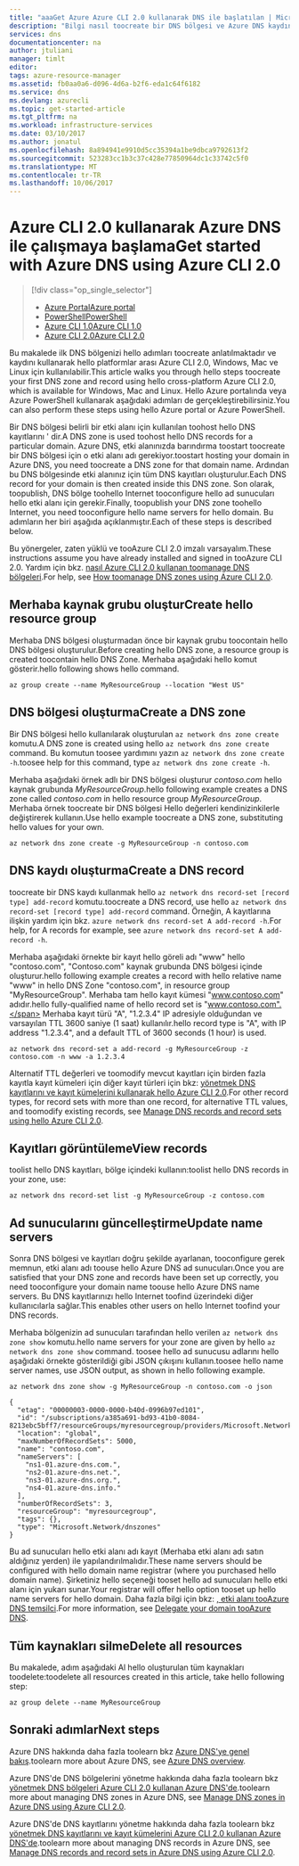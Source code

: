 ```yaml
---
title: "aaaGet Azure Azure CLI 2.0 kullanarak DNS ile başlatılan | Microsoft Docs"
description: "Bilgi nasıl toocreate bir DNS bölgesi ve Azure DNS kaydında. Bu adım adım kılavuzu toocreate ve ilk DNS bölgesi ve kayıt hello Azure CLI 2.0 kullanarak yönetin."
services: dns
documentationcenter: na
author: jtuliani
manager: timlt
editor: 
tags: azure-resource-manager
ms.assetid: fb0aa0a6-d096-4d6a-b2f6-eda1c64f6182
ms.service: dns
ms.devlang: azurecli
ms.topic: get-started-article
ms.tgt_pltfrm: na
ms.workload: infrastructure-services
ms.date: 03/10/2017
ms.author: jonatul
ms.openlocfilehash: 8a894941e9910d5cc35394a1be9dbca9792613f2
ms.sourcegitcommit: 523283cc1b3c37c428e77850964dc1c33742c5f0
ms.translationtype: MT
ms.contentlocale: tr-TR
ms.lasthandoff: 10/06/2017
---
```

# <a name="get-started-with-azure-dns-using-azure-cli-20"></a><span data-ttu-id="e6a31-104">Azure CLI 2.0 kullanarak Azure DNS ile çalışmaya başlama</span><span class="sxs-lookup"><span data-stu-id="e6a31-104">Get started with Azure DNS using Azure CLI 2.0</span></span>

> [!div class="op_single_selector"]
> * [<span data-ttu-id="e6a31-105">Azure Portal</span><span class="sxs-lookup"><span data-stu-id="e6a31-105">Azure portal</span></span>](dns-getstarted-portal.md)
> * [<span data-ttu-id="e6a31-106">PowerShell</span><span class="sxs-lookup"><span data-stu-id="e6a31-106">PowerShell</span></span>](dns-getstarted-powershell.md)
> * [<span data-ttu-id="e6a31-107">Azure CLI 1.0</span><span class="sxs-lookup"><span data-stu-id="e6a31-107">Azure CLI 1.0</span></span>](dns-getstarted-cli-nodejs.md)
> * [<span data-ttu-id="e6a31-108">Azure CLI 2.0</span><span class="sxs-lookup"><span data-stu-id="e6a31-108">Azure CLI 2.0</span></span>](dns-getstarted-cli.md)

<span data-ttu-id="e6a31-109">Bu makalede ilk DNS bölgenizi hello adımları toocreate anlatılmaktadır ve kaydını kullanarak hello platformlar arası Azure CLI 2.0, Windows, Mac ve Linux için kullanılabilir.</span><span class="sxs-lookup"><span data-stu-id="e6a31-109">This article walks you through hello steps toocreate your first DNS zone and record using hello cross-platform Azure CLI 2.0, which is available for Windows, Mac and Linux.</span></span> <span data-ttu-id="e6a31-110">Hello Azure portalında veya Azure PowerShell kullanarak aşağıdaki adımları de gerçekleştirebilirsiniz.</span><span class="sxs-lookup"><span data-stu-id="e6a31-110">You can also perform these steps using hello Azure portal or Azure PowerShell.</span></span>

<span data-ttu-id="e6a31-111">Bir DNS bölgesi belirli bir etki alanı için kullanılan toohost hello DNS kayıtlarını ' dir.</span><span class="sxs-lookup"><span data-stu-id="e6a31-111">A DNS zone is used toohost hello DNS records for a particular domain.</span></span> <span data-ttu-id="e6a31-112">Azure DNS, etki alanınızda barındırma toostart toocreate bir DNS bölgesi için o etki alanı adı gerekiyor.</span><span class="sxs-lookup"><span data-stu-id="e6a31-112">toostart hosting your domain in Azure DNS, you need toocreate a DNS zone for that domain name.</span></span> <span data-ttu-id="e6a31-113">Ardından bu DNS bölgesinde etki alanınız için tüm DNS kayıtları oluşturulur.</span><span class="sxs-lookup"><span data-stu-id="e6a31-113">Each DNS record for your domain is then created inside this DNS zone.</span></span> <span data-ttu-id="e6a31-114">Son olarak, toopublish, DNS bölge toohello Internet tooconfigure hello ad sunucuları hello etki alanı için gerekir.</span><span class="sxs-lookup"><span data-stu-id="e6a31-114">Finally, toopublish your DNS zone toohello Internet, you need tooconfigure hello name servers for hello domain.</span></span> <span data-ttu-id="e6a31-115">Bu adımların her biri aşağıda açıklanmıştır.</span><span class="sxs-lookup"><span data-stu-id="e6a31-115">Each of these steps is described below.</span></span>

<span data-ttu-id="e6a31-116">Bu yönergeler, zaten yüklü ve tooAzure CLI 2.0 imzalı varsayalım.</span><span class="sxs-lookup"><span data-stu-id="e6a31-116">These instructions assume you have already installed and signed in tooAzure CLI 2.0.</span></span> <span data-ttu-id="e6a31-117">Yardım için bkz. [nasıl Azure CLI 2.0 kullanan toomanage DNS bölgeleri](dns-operations-dnszones-cli.md).</span><span class="sxs-lookup"><span data-stu-id="e6a31-117">For help, see [How toomanage DNS zones using Azure CLI 2.0](dns-operations-dnszones-cli.md).</span></span>

## <a name="create-hello-resource-group"></a><span data-ttu-id="e6a31-118">Merhaba kaynak grubu oluştur</span><span class="sxs-lookup"><span data-stu-id="e6a31-118">Create hello resource group</span></span>

<span data-ttu-id="e6a31-119">Merhaba DNS bölgesi oluşturmadan önce bir kaynak grubu toocontain hello DNS bölgesi oluşturulur.</span><span class="sxs-lookup"><span data-stu-id="e6a31-119">Before creating hello DNS zone, a resource group is created toocontain hello DNS Zone.</span></span> <span data-ttu-id="e6a31-120">Merhaba aşağıdaki hello komut gösterir.</span><span class="sxs-lookup"><span data-stu-id="e6a31-120">hello following shows hello command.</span></span>

```azurecli
az group create --name MyResourceGroup --location "West US"
```

## <a name="create-a-dns-zone"></a><span data-ttu-id="e6a31-121">DNS bölgesi oluşturma</span><span class="sxs-lookup"><span data-stu-id="e6a31-121">Create a DNS zone</span></span>

<span data-ttu-id="e6a31-122">Bir DNS bölgesi hello kullanılarak oluşturulan `az network dns zone create` komutu.</span><span class="sxs-lookup"><span data-stu-id="e6a31-122">A DNS zone is created using hello `az network dns zone create` command.</span></span> <span data-ttu-id="e6a31-123">Bu komutun toosee yardımını yazın `az network dns zone create -h`.</span><span class="sxs-lookup"><span data-stu-id="e6a31-123">toosee help for this command, type `az network dns zone create -h`.</span></span>

<span data-ttu-id="e6a31-124">Merhaba aşağıdaki örnek adlı bir DNS bölgesi oluşturur *contoso.com* hello kaynak grubunda *MyResourceGroup*.</span><span class="sxs-lookup"><span data-stu-id="e6a31-124">hello following example creates a DNS zone called *contoso.com* in hello resource group *MyResourceGroup*.</span></span> <span data-ttu-id="e6a31-125">Merhaba örnek toocreate bir DNS bölgesi Hello değerleri kendinizinkilerle değiştirerek kullanın.</span><span class="sxs-lookup"><span data-stu-id="e6a31-125">Use hello example toocreate a DNS zone, substituting hello values for your own.</span></span>

```azurecli
az network dns zone create -g MyResourceGroup -n contoso.com
```


## <a name="create-a-dns-record"></a><span data-ttu-id="e6a31-126">DNS kaydı oluşturma</span><span class="sxs-lookup"><span data-stu-id="e6a31-126">Create a DNS record</span></span>

<span data-ttu-id="e6a31-127">toocreate bir DNS kaydı kullanmak hello `az network dns record-set [record type] add-record` komutu.</span><span class="sxs-lookup"><span data-stu-id="e6a31-127">toocreate a DNS record, use hello `az network dns record-set [record type] add-record` command.</span></span> <span data-ttu-id="e6a31-128">Örneğin, A kayıtlarına ilişkin yardım için bkz. `azure network dns record-set A add-record -h`.</span><span class="sxs-lookup"><span data-stu-id="e6a31-128">For help, for A records for example, see `azure network dns record-set A add-record -h`.</span></span>

<span data-ttu-id="e6a31-129">Merhaba aşağıdaki örnekte bir kayıt hello göreli adı "www" hello "contoso.com", "Contoso.com" kaynak grubunda DNS bölgesi içinde oluşturur.</span><span class="sxs-lookup"><span data-stu-id="e6a31-129">hello following example creates a record with hello relative name "www" in hello DNS Zone "contoso.com", in resource group "MyResourceGroup".</span></span> <span data-ttu-id="e6a31-130">Merhaba tam hello kayıt kümesi "www.contoso.com" adıdır.</span><span class="sxs-lookup"><span data-stu-id="e6a31-130">hello fully-qualified name of hello record set is "www.contoso.com".</span></span> <span data-ttu-id="e6a31-131">Merhaba kayıt türü "A", "1.2.3.4" IP adresiyle olduğundan ve varsayılan TTL 3600 saniye (1 saat) kullanılır.</span><span class="sxs-lookup"><span data-stu-id="e6a31-131">hello record type is "A", with IP address "1.2.3.4", and a default TTL of 3600 seconds (1 hour) is used.</span></span>

```azurecli
az network dns record-set a add-record -g MyResourceGroup -z contoso.com -n www -a 1.2.3.4
```

<span data-ttu-id="e6a31-132">Alternatif TTL değerleri ve toomodify mevcut kayıtları için birden fazla kayıtla kayıt kümeleri için diğer kayıt türleri için bkz: [yönetmek DNS kayıtlarını ve kayıt kümelerini kullanarak hello Azure CLI 2.0](dns-operations-recordsets-cli.md).</span><span class="sxs-lookup"><span data-stu-id="e6a31-132">For other record types, for record sets with more than one record, for alternative TTL values, and toomodify existing records, see [Manage DNS records and record sets using hello Azure CLI 2.0](dns-operations-recordsets-cli.md).</span></span>


## <a name="view-records"></a><span data-ttu-id="e6a31-133">Kayıtları görüntüleme</span><span class="sxs-lookup"><span data-stu-id="e6a31-133">View records</span></span>

<span data-ttu-id="e6a31-134">toolist hello DNS kayıtları, bölge içindeki kullanın:</span><span class="sxs-lookup"><span data-stu-id="e6a31-134">toolist hello DNS records in your zone, use:</span></span>

```azurecli
az network dns record-set list -g MyResourceGroup -z contoso.com
```


## <a name="update-name-servers"></a><span data-ttu-id="e6a31-135">Ad sunucularını güncelleştirme</span><span class="sxs-lookup"><span data-stu-id="e6a31-135">Update name servers</span></span>

<span data-ttu-id="e6a31-136">Sonra DNS bölgesi ve kayıtları doğru şekilde ayarlanan, tooconfigure gerek memnun, etki alanı adı toouse hello Azure DNS ad sunucuları.</span><span class="sxs-lookup"><span data-stu-id="e6a31-136">Once you are satisfied that your DNS zone and records have been set up correctly, you need tooconfigure your domain name toouse hello Azure DNS name servers.</span></span> <span data-ttu-id="e6a31-137">Bu DNS kayıtlarınızı hello Internet toofind üzerindeki diğer kullanıcılarla sağlar.</span><span class="sxs-lookup"><span data-stu-id="e6a31-137">This enables other users on hello Internet toofind your DNS records.</span></span>

<span data-ttu-id="e6a31-138">Merhaba bölgenizin ad sunucuları tarafından hello verilen `az network dns zone show` komutu.</span><span class="sxs-lookup"><span data-stu-id="e6a31-138">hello name servers for your zone are given by hello `az network dns zone show` command.</span></span> <span data-ttu-id="e6a31-139">toosee hello ad sunucusu adlarını hello aşağıdaki örnekte gösterildiği gibi JSON çıkışını kullanın.</span><span class="sxs-lookup"><span data-stu-id="e6a31-139">toosee hello name server names, use JSON output, as shown in hello following example.</span></span>

```azurecli
az network dns zone show -g MyResourceGroup -n contoso.com -o json

{
  "etag": "00000003-0000-0000-b40d-0996b97ed101",
  "id": "/subscriptions/a385a691-bd93-41b0-8084-8213ebc5bff7/resourceGroups/myresourcegroup/providers/Microsoft.Network/dnszones/contoso.com",
  "location": "global",
  "maxNumberOfRecordSets": 5000,
  "name": "contoso.com",
  "nameServers": [
    "ns1-01.azure-dns.com.",
    "ns2-01.azure-dns.net.",
    "ns3-01.azure-dns.org.",
    "ns4-01.azure-dns.info."
  ],
  "numberOfRecordSets": 3,
  "resourceGroup": "myresourcegroup",
  "tags": {},
  "type": "Microsoft.Network/dnszones"
}
```

<span data-ttu-id="e6a31-140">Bu ad sunucuları hello etki alanı adı kayıt (Merhaba etki alanı adı satın aldığınız yerden) ile yapılandırılmalıdır.</span><span class="sxs-lookup"><span data-stu-id="e6a31-140">These name servers should be configured with hello domain name registrar (where you purchased hello domain name).</span></span> <span data-ttu-id="e6a31-141">Şirketiniz hello seçeneği tooset hello ad sunucuları hello etki alanı için yukarı sunar.</span><span class="sxs-lookup"><span data-stu-id="e6a31-141">Your registrar will offer hello option tooset up hello name servers for hello domain.</span></span> <span data-ttu-id="e6a31-142">Daha fazla bilgi için bkz: [, etki alanı tooAzure DNS temsilci](dns-domain-delegation.md).</span><span class="sxs-lookup"><span data-stu-id="e6a31-142">For more information, see [Delegate your domain tooAzure DNS](dns-domain-delegation.md).</span></span>

## <a name="delete-all-resources"></a><span data-ttu-id="e6a31-143">Tüm kaynakları silme</span><span class="sxs-lookup"><span data-stu-id="e6a31-143">Delete all resources</span></span>
 
<span data-ttu-id="e6a31-144">Bu makalede, adım aşağıdaki Al hello oluşturulan tüm kaynakları toodelete:</span><span class="sxs-lookup"><span data-stu-id="e6a31-144">toodelete all resources created in this article, take hello following step:</span></span>

```azurecli
az group delete --name MyResourceGroup
```

## <a name="next-steps"></a><span data-ttu-id="e6a31-145">Sonraki adımlar</span><span class="sxs-lookup"><span data-stu-id="e6a31-145">Next steps</span></span>

<span data-ttu-id="e6a31-146">Azure DNS hakkında daha fazla toolearn bkz [Azure DNS'ye genel bakış](dns-overview.md).</span><span class="sxs-lookup"><span data-stu-id="e6a31-146">toolearn more about Azure DNS, see [Azure DNS overview](dns-overview.md).</span></span>

<span data-ttu-id="e6a31-147">Azure DNS'de DNS bölgelerini yönetme hakkında daha fazla toolearn bkz [yönetmek DNS bölgeleri Azure CLI 2.0 kullanan Azure DNS'de](dns-operations-dnszones-cli.md).</span><span class="sxs-lookup"><span data-stu-id="e6a31-147">toolearn more about managing DNS zones in Azure DNS, see [Manage DNS zones in Azure DNS using Azure CLI 2.0](dns-operations-dnszones-cli.md).</span></span>

<span data-ttu-id="e6a31-148">Azure DNS'de DNS kayıtlarını yönetme hakkında daha fazla toolearn bkz [yönetmek DNS kayıtlarını ve kayıt kümelerini Azure CLI 2.0 kullanan Azure DNS'de](dns-operations-recordsets-cli.md).</span><span class="sxs-lookup"><span data-stu-id="e6a31-148">toolearn more about managing DNS records in Azure DNS, see [Manage DNS records and record sets in Azure DNS using Azure CLI 2.0](dns-operations-recordsets-cli.md).</span></span>

